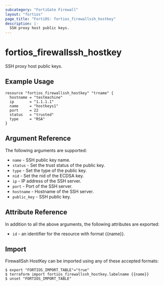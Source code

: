 ```yaml
---
subcategory: "FortiGate Firewall"
layout: "fortios"
page_title: "FortiOS: fortios_firewallssh_hostkey"
description: |-
  SSH proxy host public keys.
---
```


# fortios_firewallssh_hostkey
SSH proxy host public keys.

## Example Usage

```hcl
resource "fortios_firewallssh_hostkey" "trname" {
  hostname = "testmachine"
  ip       = "1.1.1.1"
  name     = "hostkeys1"
  port     = 22
  status   = "trusted"
  type     = "RSA"
}
```

## Argument Reference

The following arguments are supported:

* `name` - SSH public key name.
* `status` - Set the trust status of the public key.
* `type` - Set the type of the public key.
* `nid` - Set the nid of the ECDSA key.
* `ip` - IP address of the SSH server.
* `port` - Port of the SSH server.
* `hostname` - Hostname of the SSH server.
* `public_key` - SSH public key.


## Attribute Reference

In addition to all the above arguments, the following attributes are exported:
* `id` - an identifier for the resource with format {{name}}.

## Import

FirewallSsh HostKey can be imported using any of these accepted formats:
```
$ export "FORTIOS_IMPORT_TABLE"="true"
$ terraform import fortios_firewallssh_hostkey.labelname {{name}}
$ unset "FORTIOS_IMPORT_TABLE"
```
